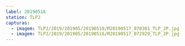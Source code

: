 ```yaml
---
label: 20190516
station: TLP2
capturas:
  - imagem: TLP2/2019/201905/20190516/M20190517_070301_TLP_2P.jpg
  - imagem: TLP2/2019/201905/20190516/M20190517_072929_TLP_2P.jpg
---
```

